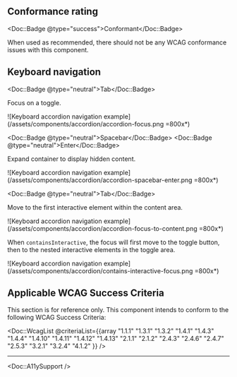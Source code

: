 ## Conformance rating

<!-- Update conformance rating badge with correct status and remove the others -->
<Doc::Badge @type="success">Conformant</Doc::Badge>

When used as recommended, there should not be any WCAG conformance issues with this component.

## Keyboard navigation

<Doc::Badge @type="neutral">Tab</Doc::Badge>

Focus on a toggle.

![Keyboard accordion navigation example](/assets/components/accordion/accordion-focus.png =800x*)

<Doc::Badge @type="neutral">Spacebar</Doc::Badge>
<Doc::Badge @type="neutral">Enter</Doc::Badge>

Expand container to display hidden content.

![Keyboard accordion navigation example](/assets/components/accordion/accordion-spacebar-enter.png =800x*)

<Doc::Badge @type="neutral">Tab</Doc::Badge>

Move to the first interactive element within the content area.

![Keyboard accordion navigation example](/assets/components/accordion/accordion-focus-to-content.png =800x*)

When `containsInteractive`, the focus will first move to the toggle button, then to the nested interactive elements in the toggle area.

![Keyboard accordion navigation example](/assets/components/accordion/contains-interactive-focus.png =800x*)


## Applicable WCAG Success Criteria

This section is for reference only. This component intends to conform to the following WCAG Success Criteria:

<Doc::WcagList @criteriaList={{array "1.1.1" "1.3.1" "1.3.2" "1.4.1" "1.4.3" "1.4.4" "1.4.10" "1.4.11" "1.4.12" "1.4.13" "2.1.1" "2.1.2" "2.4.3" "2.4.6" "2.4.7" "2.5.3" "3.2.1" "3.2.4" "4.1.2" }} />

---

<Doc::A11ySupport />
